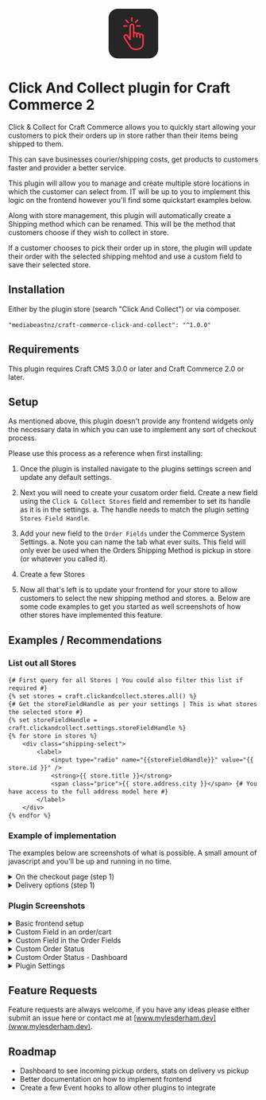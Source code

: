 <p align="center"><img src="./src/icon.svg" width="100" height="100" alt="Click And Collect plugin for Craft Commerce 2"></p>

# Click And Collect plugin for Craft Commerce 2

Click & Collect for Craft Commerce allows you to quickly start allowing your customers
to pick their orders up in store rather than their items being shipped to them.

This can save businesses courier/shipping costs, get products to customers faster and provider a better service.

This plugin will allow you to manage and create multiple store locations in which the customer can select from. IT will be up to you to implement this logic on the frontend however you'll find some quickstart examples below.

Along with store management, this plugin will automatically create a Shipping method which can be renamed. This will be the method that customers choose if they wish to collect in store.

If a customer chooses to pick their order up in store, the plugin will update their order with the selected shipping mehtod and use a custom field to save their selected store.

## Installation

Either by the plugin store (search "Click And Collect") or via composer.

`"mediabeastnz/craft-commerce-click-and-collect": "^1.0.0"`

## Requirements

This plugin requires Craft CMS 3.0.0 or later and Craft Commerce 2.0 or later.

## Setup
As mentioned above, this plugin doesn't provide any frontend widgets only the necessary data in which you can use to implement any sort of checkout process.

Please use this process as a reference when first installing:

1. Once the plugin is installed navigate to the plugins settings screen and update any default settings.

2. Next you will need to create your cusatom order field. Create a new field using the `Click & Collect Stores` field and remember to set its handle as it is in the settings. 
    a. The handle needs to match the plugin setting `Stores Field Handle`.

3. Add your new field to the `Order Fields` under the Commerce System Settings.
    a. Note you can name the tab what ever suits. This field will only ever be used when the Orders Shipping Method is pickup in store (or whatever you called it).

4. Create a few Stores

5. Now all that's left is to update your frontend for your store to allow customers to select the new shipping method and stores.
    a. Below are some code examples to get you started as well screenshots of how other stores have implemented this feature.

## Examples / Recommendations

### List out all Stores
```twig
{# First query for all Stores | You could also filter this list if required #}
{% set stores = craft.clickandcollect.stores.all() %}
{# Get the storeFieldHandle as per your settings | This is what stores the selected store #}
{% set storeFieldHandle = craft.clickandcollect.settings.storeFieldHandle %}
{% for store in stores %}
    <div class="shipping-select">
        <label>
            <input type="radio" name="{{storeFieldHandle}}" value="{{ store.id }}" />
            <strong>{{ store.title }}</strong>
            <span class="price">{{ store.address.city }}</span> {# You have access to the full address model here #}
        </label>
    </div>
{% endfor %}
```

### Example of implementation
The examples below are screenshots of what is possible. A small amount of javascript and you'll be up and running in no time.
<details><summary>On the checkout page (step 1)</summary>
<p><img src="./resources/img/implementation.png" width="600" alt="example"></p>
</details>
<details><summary>Delivery options (step 1)</summary>
<p><img src="./resources/img/implementation-2.png" width="600" alt="example 2"></p>
</details>


### Plugin Screenshots
<details><summary>Basic frontend setup</summary>
<p><img src="./resources/img/frontend-example.png" alt="frontend"></p>
</details>
<details><summary>Custom Field in an order/cart</summary>
<p><img src="./resources/img/custom-field.png" alt="custom field"></p>
</details>
<details><summary>Custom Field in the Order Fields</summary>
<p><img src="./resources/img/order-field.png" alt="custom field setup"></p>
</details>
<details><summary>Custom Order Status</summary>
<p><img src="./resources/img/order-status.png" alt="order status"></p>
</details>
<details><summary>Custom Order Status - Dashboard</summary>
<p><img src="./resources/img/order-status-dash.png" alt="order status dashboard"></p>
</details>
<details><summary>Plugin Settings</summary>
<p><img src="./resources/img/settings.png" alt="plugin settings"></p>
</details>

## Feature Requests
Feature requests are always welcome, if you have any ideas please either submit an issue here or contact me at [www.mylesderham.dev](www.mylesderham.dev).

## Roadmap
* Dashboard to see incoming pickup orders, stats on delivery vs pickup
* Better documentation on how to implement frontend
* Create a few Event hooks to allow other plugins to integrate
